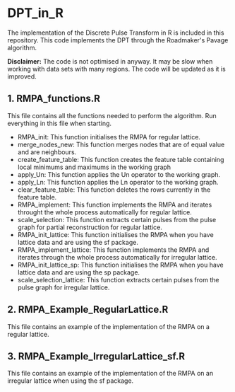 # DPT_in_R
The implementation of the Discrete Pulse Transform in R is included in this repository. This code implements the DPT through the Roadmaker's Pavage algorithm. 

**Disclaimer:** The code is not optimised in anyway. It may be slow when working with data sets with many regions.
The code will be updated as it is improved.

## 1. RMPA_functions.R 
This file contains all the functions needed to perform the algorithm. Run everything in this file when starting. 

* RMPA_init: This function initialises the RMPA for regular lattice.
* merge_nodes_new: This function merges nodes that are of equal value and are neighbours.
* create_feature_table: This function creates the feature table containing local minimums and maximums in the working graph
* apply_Un: This function applies the Un operator to the working graph.
* apply_Ln: This function applies the Ln operator to the working graph.
* clear_feature_table: This function deletes the rows currently in the feature table.
* RMPA_implement: This function implements the RMPA and iterates throught the whole process automatically for regular lattice.
* scale_selection: This function extracts certain pulses from the pulse graph for partial reconstruction for regular lattice.
* RMPA_init_lattice: This function initialises the RMPA when you have lattice data and are using the sf package.
* RMPA_implement_lattice: This function implements the RMPA and iterates through the whole process automatically for irregular lattice.
* RMPA_init_lattice_sp: This function initialises the RMPA when you have lattice data and are using the sp package.
* scale_selection_lattice: This function extracts certain pulses from the pulse graph for irregular lattice.

## 2. RMPA_Example_RegularLattice.R
This file contains an example of the implementation of the RMPA on a regular lattice.

## 3. RMPA_Example_IrregularLattice_sf.R 
This file contains an example of the implementation of the RMPA on an irregular lattice when using the sf package.


